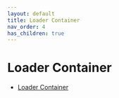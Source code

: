 ```yaml
---
layout: default
title: Loader Container
nav_order: 4
has_children: true
---
```

# Loader Container
- [Loader Container](loader-container/)